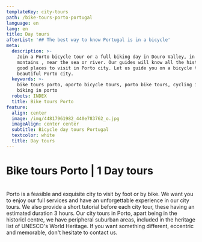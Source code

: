 ```yaml
---
templateKey: city-tours
path: /bike-tours-porto-portugal
language: en
lang: en
title: Day tours
afterList: '## The best way to know Portugal is in a bicycle'
meta:
  description: >-
    Join a Porto bicycle tour or a full biking day in Douro Valley, in the
    montains , near the sea or river. Our guides will know all the history and
    good places to visit in Porto city. Let us guide you on a bicycle thru our
    beautiful Porto city.
  keywords: >-
    bike tours porto, oporto bicycle tours, porto bike tours, cycling in porto,
    biking in porto
  robots: INDEX
  title: Bike tours Porto
feature:
  align: center
  image: /img/44817961982_440e783762_o.jpg
  imageAlign: center center
  subtitle: Bicycle day tours Portugal
  textcolor: white
  title: Day tours
---
```

# Bike tours Porto | 1 Day tours

\
Porto is a feasible and exquisite city to visit by foot or by bike. We want you to enjoy our full services and have an unforgettable experience in our city tours. We also provide a short tutorial before each city tour, these having an estimated duration 3 hours. Our city tours in Porto, apart being in the historicl centre, we have peripheral suburban areas, included in the heritage list of UNESCO's World Heritage. If you want something different, eccentric and memorable, don't hesitate to contact us.
